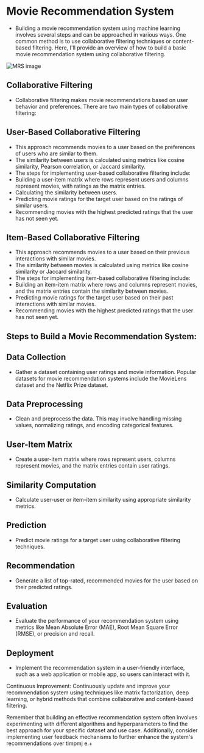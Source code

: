 # Movie Recommendation System
- Building a movie recommendation system using machine learning involves several steps and can be approached in various ways. One common method is to use collaborative filtering techniques or content-based filtering. Here, I'll provide an overview of how to build a basic movie recommendation system using collaborative filtering.

<p align="center">
  
  ![MRS image](https://github.com/Nithishvincent/Movie_recommendation_system/assets/144981611/e3be2649-9f89-475e-8052-7ec6cc65fd81)

## Collaborative Filtering

- Collaborative filtering makes movie recommendations based on user behavior and preferences. There are two main types of collaborative filtering:

## User-Based Collaborative Filtering 

- This approach recommends movies to a user based on the preferences of users who are similar to them.
- The similarity between users is calculated using metrics like cosine similarity, Pearson correlation, or Jaccard similarity.
- The steps for implementing user-based collaborative filtering include:
- Building a user-item matrix where rows represent users and columns represent movies, with ratings as the matrix entries.
- Calculating the similarity between users.
- Predicting movie ratings for the target user based on the ratings of similar users.
- Recommending movies with the highest predicted ratings that the user has not seen yet.
  

## Item-Based Collaborative Filtering

- This approach recommends movies to a user based on their previous interactions with similar movies.
- The similarity between movies is calculated using metrics like cosine similarity or Jaccard similarity.
- The steps for implementing item-based collaborative filtering include:
- Building an item-item matrix where rows and columns represent movies, and the matrix entries contain the similarity between movies.
- Predicting movie ratings for the target user based on their past interactions with similar movies.
- Recommending movies with the highest predicted ratings that the user has not seen yet.

## Steps to Build a Movie Recommendation System:

## Data Collection
- Gather a dataset containing user ratings and movie information. Popular datasets for movie recommendation systems include the MovieLens dataset and the Netflix Prize dataset.

## Data Preprocessing 
- Clean and preprocess the data. This may involve handling missing values, normalizing ratings, and encoding categorical features.

## User-Item Matrix
- Create a user-item matrix where rows represent users, columns represent movies, and the matrix entries contain user ratings.

## Similarity Computation
- Calculate user-user or item-item similarity using appropriate similarity metrics.

## Prediction
- Predict movie ratings for a target user using collaborative filtering techniques.

## Recommendation
- Generate a list of top-rated, recommended movies for the user based on their predicted ratings.

## Evaluation
- Evaluate the performance of your recommendation system using metrics like Mean Absolute Error (MAE), Root Mean Square Error (RMSE), or precision and recall.

## Deployment
- Implement the recommendation system in a user-friendly interface, such as a web application or mobile app, so users can interact with it.

Continuous Improvement: Continuously update and improve your recommendation system using techniques like matrix factorization, deep learning, or hybrid methods that combine collaborative and content-based filtering.

Remember that building an effective recommendation system often involves experimenting with different algorithms and hyperparameters to find the best approach for your specific dataset and use case. Additionally, consider implementing user feedback mechanisms to further enhance the system's recommendations over timpmj e.+
